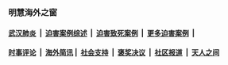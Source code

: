 
### 明慧海外之窗

####  [武汉肺炎](indexes/365.md?t=04140301) &nbsp;|&nbsp;  [迫害案例综述](indexes/328.md?t=04140301) &nbsp;|&nbsp; [迫害致死案例](indexes/277.md?t=04140301)  &nbsp;|&nbsp; [更多迫害案例](indexes/81.md?t=04140301)  &nbsp;|&nbsp; 
####  [时事评论](indexes/19.md?t=04140301) &nbsp;|&nbsp; [海外简讯](indexes/245.md?t=04140301)&nbsp;|&nbsp;  [社会支持](indexes/140.md?t=04140301) &nbsp;|&nbsp; [褒奖决议](indexes/282.md?t=04140301) &nbsp;|&nbsp; [社区报道](indexes/91.md?t=04140301)  &nbsp;|&nbsp; [天人之间](indexes/78.md?t=04140301) 

